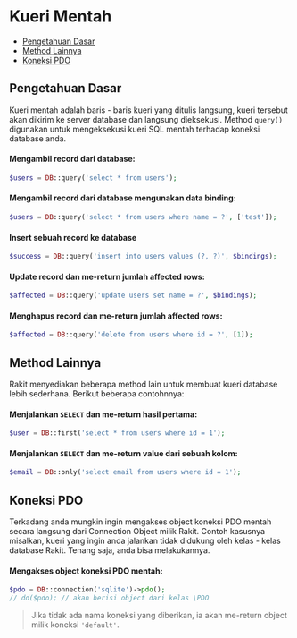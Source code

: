 # Kueri Mentah

<!-- MarkdownTOC autolink="true" autoanchor="true" levels="2,3" bracket="round" lowercase="only_ascii" -->

- [Pengetahuan Dasar](#pengetahuan-dasar)
- [Method Lainnya](#method-lainnya)
- [Koneksi PDO](#koneksi-pdo)

<!-- /MarkdownTOC -->


<a id="pengetahuan-dasar"></a>
## Pengetahuan Dasar

Kueri mentah adalah baris - baris kueri yang ditulis langsung, kueri tersebut akan dikirim ke server database dan langsung dieksekusi. Method `query()` digunakan untuk mengeksekusi kueri SQL mentah terhadap koneksi database anda.


#### Mengambil record dari database:

```php
$users = DB::query('select * from users');
```


#### Mengambil record dari database mengunakan data binding:

```php
$users = DB::query('select * from users where name = ?', ['test']);
```


#### Insert sebuah record ke database

```php
$success = DB::query('insert into users values (?, ?)', $bindings);
```


#### Update record dan me-return jumlah affected rows:

```php
$affected = DB::query('update users set name = ?', $bindings);
```


#### Menghapus record dan me-return jumlah affected rows:

```php
$affected = DB::query('delete from users where id = ?', [1]);
```


<a id="method-lainnya"></a>
## Method Lainnya

Rakit menyediakan beberapa method lain untuk membuat kueri database lebih sederhana. Berikut beberapa contohnnya:

#### Menjalankan `SELECT` dan me-return hasil pertama:

```php
$user = DB::first('select * from users where id = 1');
```


#### Menjalankan `SELECT` dan me-return value dari sebuah kolom:

```php
$email = DB::only('select email from users where id = 1');
```


<a id="koneksi-pdo"></a>
## Koneksi PDO

Terkadang anda mungkin ingin mengakses object koneksi PDO mentah secara langsung dari Connection Object milik Rakit. Contoh kasusnya misalkan, kueri yang ingin anda jalankan tidak didukung oleh kelas - kelas database Rakit. Tenang saja, anda bisa melakukannya.

#### Mengakses object koneksi PDO mentah:

```php
$pdo = DB::connection('sqlite')->pdo();
// dd($pdo); // akan berisi object dari kelas \PDO
```

>  Jika tidak ada nama koneksi yang diberikan, ia akan me-return object milik koneksi `'default'`.
